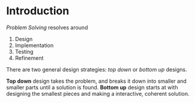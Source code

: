 # Introduction

_Problem Solving_ resolves around

1. Design
2. Implementation
3. Testing
4. Refinement

There are two general design strategies: _top down_ or _bottom up_ designs.

**Top down** design takes the problem, and breaks it down into smaller and smaller parts until a solution is found.
**Bottom up** design starts at with designing the smallest pieces and making a interactive, coherent solution.

